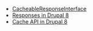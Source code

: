 * [CacheableResponseInterface](/developing/api/8/response/cacheable-response-interface)
* [Responses in Drupal 8](/developing/api/8/response)
* [Cache API in Drupal 8](/developing/api/8/cache)